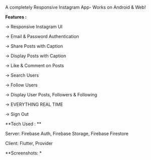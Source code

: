 A completely Responsive Instagram App- Works on Android & Web!


**Features :**

-> Responsive Instagram UI
 
-> Email & Password Authentication
 
-> Share Posts with Caption
 
-> Display Posts with Caption
 
-> Like & Comment on Posts
 
-> Search Users
 
-> Follow Users

-> Display User Posts, Followers & Following

-> EVERYTHING REAL TIME

-> Sign Out


**Tech Used : **

Server: Firebase Auth, Firebase Storage, Firebase Firestore

Client: Flutter, Provider


**Screenshots: *


